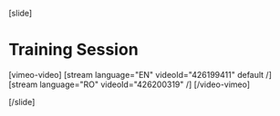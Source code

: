 [slide]
# Training Session

[vimeo-video]
[stream language="EN" videoId="426199411" default /]
[stream language="RO" videoId="426200319"  /]
[/video-vimeo]

[/slide]